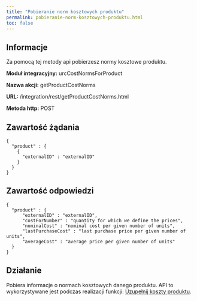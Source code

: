 ```yaml
---
title: "Pobieranie norm kosztowych produktu"
permalink: pobieranie-norm-kosztowych-produktu.html
toc: false 
---
```


## Informacje

Za pomocą tej metody api pobierzesz normy kosztowe produktu.

  **Moduł integracyjny:** urcCostNormsForProduct

  **Nazwa akcji:** getProductCostNorms

  **URL:** /integration/rest/getProductCostNorms.html

  **Metoda http:** POST

## Zawartość żądania
~~~~~~~~
{
  "product" : {
    {
      "externalID" : "externalID"
    }
  }
}
~~~~~~~~


## Zawartość odpowiedzi
~~~~~~~~
{
  "product" : {
      "externalID" : "externalID",
      "costForNumber" : "quantity for which we define the prices",
      "nominalCost" : "nominal cost per given number of units",
      "lastPurchaseCost" : "last purchase price per given number of units",
      "averageCost" : "average price per given number of units"
  }
}
~~~~~~~~

## Działanie
Pobiera informacje o normach kosztowych danego produktu. API to wykorzystywane jest podczas realizacji funkcji: [Uzupełnij koszty produktu](/produkty.html#uzupełnij-koszty-produktu).